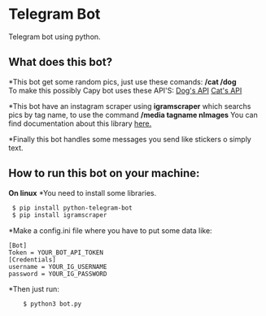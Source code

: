 # Telegram Bot
Telegram bot using python.

## What does this bot?
*This bot get some random pics, just use these comands: **/cat  /dog**  
  To make this possibly Capy bot uses these API'S:
  [Dog's API](https://dog.ceo/api/breeds/image/random)
  [Cat's API](https://api.thecatapi.com/v1/images/search)

*This bot have an instagram scraper using **igramscraper** which searchs pics by tag name, to use the command **/media tagname nImages**
  You can find documentation about this library [here.](https://pypi.org/project/igramscraper/)

*Finally this bot handles some messages you send like stickers o simply text.

## How to run this bot on your machine:
**On linux**
*You need to install some libraries.


```bash
 $ pip install python-telegram-bot
 $ pip install igramscraper
```
*Make a config.ini file where you have to put some data like:
```
[Bot]
Token = YOUR_BOT_API_TOKEN
[Credentials]
username = YOUR_IG_USERNAME   
password = YOUR_IG_PASSWORD

```

*Then just run:

```bash
    $ python3 bot.py
 ```
